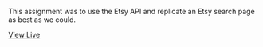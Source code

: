 This assignment was to use the Etsy API and replicate an Etsy search page as best as we could.

[View Live](https://carynligon.github.io/EtsySearchPage/)
